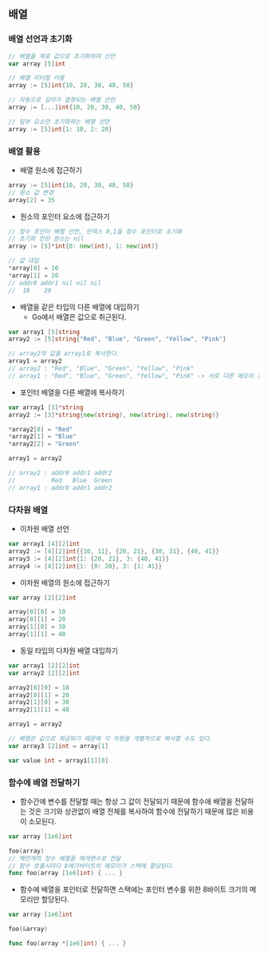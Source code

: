 ## 배열

### 배열 선언과 초기화

```go
// 배열을 제로 값으로 초기화하여 선언
var array [5]int

// 배열 리터럴 이용
array := [5]int{10, 20, 30, 40, 50}

// 자동으로 길이가 결정되는 배열 선언
array := [...]int{10, 20, 30, 40, 50}

// 일부 요소만 초기화하는 배열 선언
array := [5]int{1: 10, 2: 20}
```

### 배열 활용

- 배열 원소에 접근하기

```go
array := [5]int{10, 20, 30, 40, 50}
// 원소 값 변경
array[2] = 35
```

- 원소의 포인터 요소에 접근하기

```go
// 정수 포인터 배열 선언, 인덱스 0,1을 정수 포인터로 초기화
// 초기화 안된 원소는 nil
array := [5]*int{0: new(int), 1: new(int)}

// 값 대입
*array[0] = 10
*array[1] = 20
// addr0 addr1 nil nil nil
//  10    20 
```

- 배열을 같은 타입의 다른 배열에 대입하기
  - Go에서 배열은 값으로 취근된다.

```go
var array1 [5]string
array2 := [5]string{"Red", "Blue", "Green", "Yellow", "Pink"}

// array2의 값을 array1로 복사한다.
array1 = array2
// array2 : "Red", "Blue", "Green", "Yellow", "Pink"
// array1 : "Red", "Blue", "Green", "Yellow", "Pink" -> 서로 다른 메모리 공간에 각각 저장
```

- 포인터 배열을 다른 배열에 복사하기

```go
var array1 [3]*string
array2 := [3]*string{new(string), new(string), new(string)}

*array2[0] = "Red"
*array2[1] = "Blue"
*array2[2] = "Green"

array1 = array2

// array2 : addr0 addr1 addr2
//          Red   Blue  Green   
// array1 : addr0 addr1 addr2
```

### 다차원 배열

- 이차원 배열 선언

```go
var array1 [4][2]int
array2 := [4][2]int{{10, 11}, {20, 21}, {30, 31}, {40, 41}}
array3 := [4][2]int{1: {20, 21}, 3: {40, 41}}
array4 := [4][2]int{1: {0: 20}, 3: {1: 41}}
```

- 이차원 배열의 원소에 접근하기

```go
var array [2][2]int

array[0][0] = 10
array[0][1] = 20
array[1][0] = 30
array[1][1] = 40
```

- 동일 타입의 다차원 배열 대입하기

```go
var array1 [2][2]int
var array2 [2][2]int

array2[0][0] = 10
array2[0][1] = 20
array2[1][0] = 30
array2[1][1] = 40

array1 = array2

// 배열은 값으로 취급되기 때문에 각 차원을 개별적으로 복사할 수도 있다.
var array3 [2]int = array[1]

var value int = array1[1][0]
```

### 함수에 배열 전달하기

- 함수간에 변수를 전달할 때는 항상 그 값이 전달되기 때문에 함수에 배열을 전달하는 것은 크기와 상관없이 배열 전체를 복사하여 함수에 전달하기 때문에 많은 비용이 소모된다.

```go
var array [1e6]int

foo(array)
// 백만개의 정수 배열을 매개변수로 전달
// 함수 호출시마다 8메가바이트의 메모리가 스택에 할당된다.
func foo(array [1e6]int) { ... }
```

- 함수에 배열을 포인터로 전달하면 스택에는 포인터 변수를 위한 8바이트 크기의 메모리만 할당된다.

```go
var array [1e6]int

foo(&array)

func foo(array *[1e6]int) { ... }
```